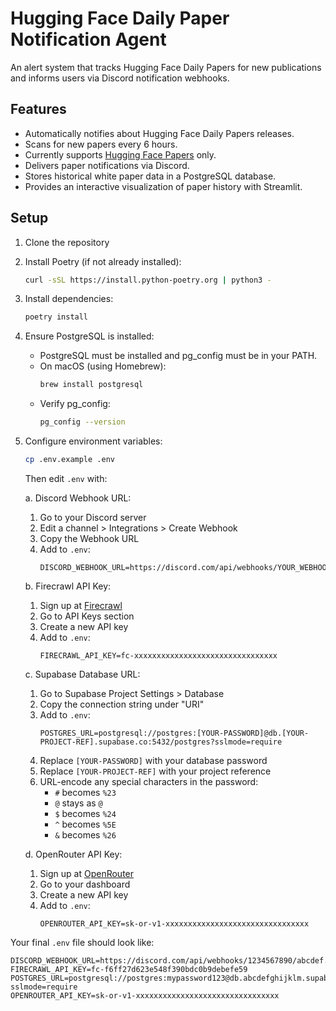 # Hugging Face Daily Paper Notification Agent

An alert system that tracks Hugging Face Daily Papers for new publications and informs users via Discord notification webhooks.

## Features

- Automatically notifies about Hugging Face Daily Papers releases.
- Scans for new papers every 6 hours.
- Currently supports [Hugging Face Papers](https://huggingface.co/papers) only.
- Delivers paper notifications via Discord.
- Stores historical white paper data in a PostgreSQL database.
- Provides an interactive visualization of paper history with Streamlit.

## Setup

1. Clone the repository

2. Install Poetry (if not already installed):
   ```bash
   curl -sSL https://install.python-poetry.org | python3 -
   ```

3. Install dependencies:
   ```bash
   poetry install
   ```

4. Ensure PostgreSQL is installed:
   - PostgreSQL must be installed and pg_config must be in your PATH.
   - On macOS (using Homebrew):
     ```bash
     brew install postgresql
     ```
   - Verify pg_config:
     ```bash
     pg_config --version
     ```

5. Configure environment variables:
   ```bash
   cp .env.example .env
   ```
   Then edit `.env` with:

   a. Discord Webhook URL:
   1. Go to your Discord server
   2. Edit a channel > Integrations > Create Webhook
   3. Copy the Webhook URL
   4. Add to `.env`:
      ```
      DISCORD_WEBHOOK_URL=https://discord.com/api/webhooks/YOUR_WEBHOOK_ID/YOUR_WEBHOOK_TOKEN
      ```

   b. Firecrawl API Key:
   1. Sign up at [Firecrawl](https://firecrawl.co)
   2. Go to API Keys section
   3. Create a new API key
   4. Add to `.env`:
      ```
      FIRECRAWL_API_KEY=fc-xxxxxxxxxxxxxxxxxxxxxxxxxxxxxxxx
      ```

   c. Supabase Database URL:
   1. Go to Supabase Project Settings > Database
   2. Copy the connection string under "URI"
   3. Add to `.env`:
      ```
      POSTGRES_URL=postgresql://postgres:[YOUR-PASSWORD]@db.[YOUR-PROJECT-REF].supabase.co:5432/postgres?sslmode=require
      ```
   4. Replace `[YOUR-PASSWORD]` with your database password
   5. Replace `[YOUR-PROJECT-REF]` with your project reference
   6. URL-encode any special characters in the password:
      - `#` becomes `%23`
      - `@` stays as `@`
      - `$` becomes `%24`
      - `^` becomes `%5E`
      - `&` becomes `%26`

   d. OpenRouter API Key:
   1. Sign up at [OpenRouter](https://openrouter.ai)
   2. Go to your dashboard
   3. Create a new API key
   4. Add to `.env`:
      ```
      OPENROUTER_API_KEY=sk-or-v1-xxxxxxxxxxxxxxxxxxxxxxxxxxxxxxxx
      ```

Your final `.env` file should look like:
```
DISCORD_WEBHOOK_URL=https://discord.com/api/webhooks/1234567890/abcdef...
FIRECRAWL_API_KEY=fc-f6ff27d623e548f390bdc0b9debefe59
POSTGRES_URL=postgresql://postgres:mypassword123@db.abcdefghijklm.supabase.co:5432/postgres?sslmode=require
OPENROUTER_API_KEY=sk-or-v1-xxxxxxxxxxxxxxxxxxxxxxxxxxxxxxxx
```